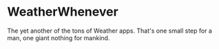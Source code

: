 # WeatherWhenever
The yet another of the tons of Weather apps.
That's one small step for a man, one giant nothing for mankind.
